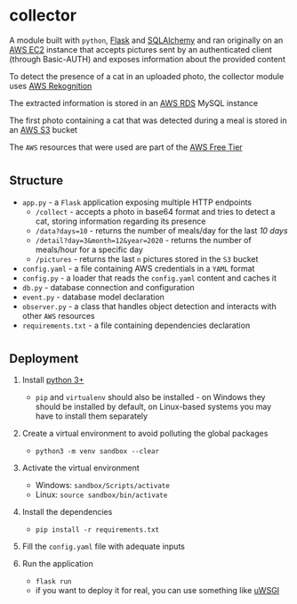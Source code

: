 # collector

A module built with `python`, [Flask](https://flask.palletsprojects.com/en/1.1.x/) and [SQLAlchemy](https://docs.sqlalchemy.org/en/13/) and ran originally on an [AWS EC2](https://aws.amazon.com/ec2/) instance that accepts pictures sent by an authenticated client (through Basic-AUTH) and exposes information about the provided content

To detect the presence of a cat in an uploaded photo, the collector module uses [AWS Rekognition](https://aws.amazon.com/rekognition/) 

The extracted information is stored in an [AWS RDS](https://aws.amazon.com/rds/) MySQL instance  

The first photo containing a cat that was detected during a meal is stored in an [AWS S3](https://aws.amazon.com/s3/) bucket

The `AWS` resources that were used are part of the [AWS Free Tier](https://aws.amazon.com/free/?all-free-tier.sort-by=item.additionalFields.SortRank&all-free-tier.sort-order=asc)

#
## Structure
- `app.py` - a `Flask` application exposing multiple HTTP endpoints
    - `/collect` - accepts a photo in base64 format and tries to detect a cat, storing information regarding its presence
    - `/data?days=10` - returns the number of meals/day for the last *10 days*
    - `/detail?day=3&month=12&year=2020` - returns the number of meals/hour for a specific day
    - `/pictures` - returns the last `n` pictures stored in the `S3` bucket
- `config.yaml` - a file containing AWS credentials in a `YAML` format
- `config.py` - a loader that reads the `config.yaml` content and caches it
- `db.py` - database connection and configuration
- `event.py` - database model declaration
- `observer.py` - a class that handles object detection and interacts with other `AWS` resources
- `requirements.txt` - a file containing dependencies declaration

#
## Deployment
1. Install [python 3+](https://www.python.org/downloads/)
    - `pip` and `virtualenv` should also be installed - on Windows they should be installed by default, on Linux-based systems you may have to install them separately

2. Create a virtual environment to avoid polluting the global packages
    - `python3 -m venv sandbox --clear`

3. Activate the virtual environment
    - Windows: `sandbox/Scripts/activate`
    - Linux: `source sandbox/bin/activate`

4. Install the dependencies
    - `pip install -r requirements.txt`

5. Fill the `config.yaml` file with adequate inputs

6. Run the application
    - `flask run`
    - if you want to deploy it for real, you can use something like [uWSGI](https://www.digitalocean.com/community/tutorials/how-to-serve-flask-applications-with-uswgi-and-nginx-on-ubuntu-18-04)